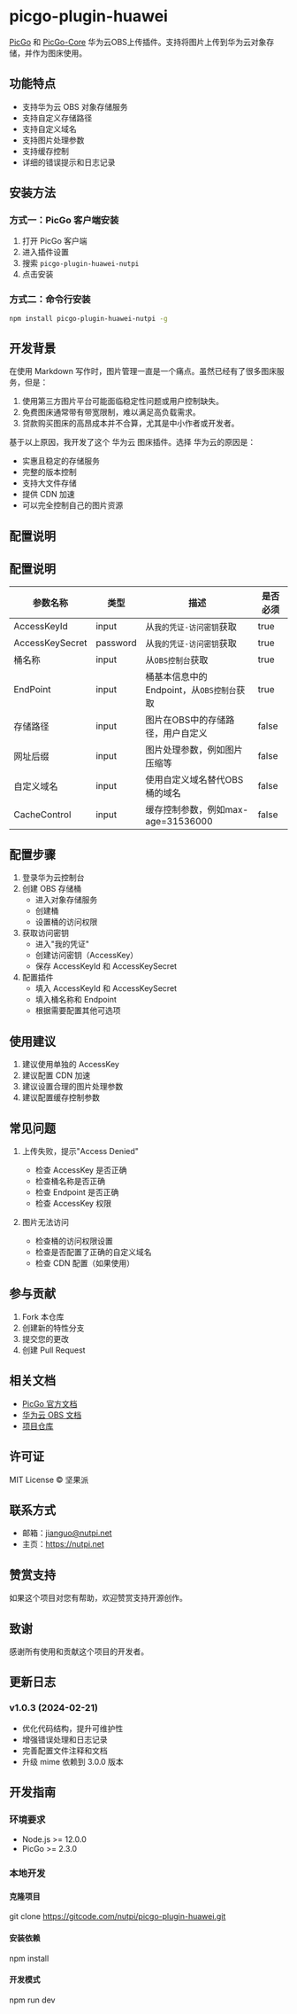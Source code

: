 # picgo-plugin-huawei

[PicGo](https://github.com/Molunerfinn/PicGo) 和 [PicGo-Core](https://github.com/PicGo/PicGo-Core) 华为云OBS上传插件。支持将图片上传到华为云对象存储，并作为图床使用。

## 功能特点

- 支持华为云 OBS 对象存储服务
- 支持自定义存储路径
- 支持自定义域名
- 支持图片处理参数
- 支持缓存控制
- 详细的错误提示和日志记录

## 安装方法

### 方式一：PicGo 客户端安装

1. 打开 PicGo 客户端
2. 进入插件设置
3. 搜索 `picgo-plugin-huawei-nutpi`
4. 点击安装

### 方式二：命令行安装

```bash
npm install picgo-plugin-huawei-nutpi -g
```

## 开发背景


在使用 Markdown 写作时，图片管理一直是一个痛点。虽然已经有了很多图床服务，但是：

1. 使用第三方图片平台可能面临稳定性问题或用户控制缺失。
2. 免费图床通常带有带宽限制，难以满足高负载需求。
3. 贷款购买图床的高昂成本并不合算，尤其是中小作者或开发者。

基于以上原因，我开发了这个 华为云 图床插件。选择 华为云的原因是：

- 实惠且稳定的存储服务
- 完整的版本控制
- 支持大文件存储
- 提供 CDN 加速
- 可以完全控制自己的图片资源

## 配置说明

## 配置说明

| 参数名称        | 类型     | 描述                                      | 是否必须 |
| --------------- | -------- | ----------------------------------------- | -------- |
| AccessKeyId     | input    | 从`我的凭证-访问密钥`获取                 | true     |
| AccessKeySecret | password | 从`我的凭证-访问密钥`获取                 | true     |
| 桶名称          | input    | 从`OBS控制台`获取                         | true     |
| EndPoint        | input    | 桶基本信息中的Endpoint，从`OBS控制台`获取 | true     |
| 存储路径        | input    | 图片在OBS中的存储路径，用户自定义         | false    |
| 网址后缀        | input    | 图片处理参数，例如图片压缩等              | false    |
| 自定义域名      | input    | 使用自定义域名替代OBS桶的域名             | false    |
| CacheControl    | input    | 缓存控制参数，例如max-age=31536000        | false    |

## 配置步骤

1. 登录华为云控制台
2. 创建 OBS 存储桶
   - 进入对象存储服务
   - 创建桶
   - 设置桶的访问权限
3. 获取访问密钥
   - 进入"我的凭证"
   - 创建访问密钥（AccessKey）
   - 保存 AccessKeyId 和 AccessKeySecret
4. 配置插件
   - 填入 AccessKeyId 和 AccessKeySecret
   - 填入桶名称和 Endpoint
   - 根据需要配置其他可选项

## 使用建议

1. 建议使用单独的 AccessKey
2. 建议配置 CDN 加速
3. 建议设置合理的图片处理参数
4. 建议配置缓存控制参数

## 常见问题

1. 上传失败，提示"Access Denied"
   - 检查 AccessKey 是否正确
   - 检查桶名称是否正确
   - 检查 Endpoint 是否正确
   - 检查 AccessKey 权限

2. 图片无法访问
   - 检查桶的访问权限设置
   - 检查是否配置了正确的自定义域名
   - 检查 CDN 配置（如果使用）



## 参与贡献

1. Fork 本仓库
2. 创建新的特性分支
3. 提交您的更改
4. 创建 Pull Request

## 相关文档

- [PicGo 官方文档](https://picgo.github.io/PicGo-Core-Doc/)
- [华为云 OBS 文档](https://support.huaweicloud.com/obs/index.html)
- [项目仓库](https://gitcode.com/nutpi/picgo-plugin-huawei)

## 许可证

MIT License © 坚果派

## 联系方式

- 邮箱：jianguo@nutpi.net
- 主页：https://nutpi.net

## 赞赏支持

如果这个项目对您有帮助，欢迎赞赏支持开源创作。

## 致谢

感谢所有使用和贡献这个项目的开发者。

## 更新日志

### v1.0.3 (2024-02-21)
- 优化代码结构，提升可维护性
- 增强错误处理和日志记录
- 完善配置文件注释和文档
- 升级 mime 依赖到 3.0.0 版本

## 开发指南

### 环境要求
- Node.js >= 12.0.0
- PicGo >= 2.3.0

### 本地开发
#### 克隆项目
git clone https://gitcode.com/nutpi/picgo-plugin-huawei.git

#### 安装依赖
npm install

#### 开发模式
npm run dev

